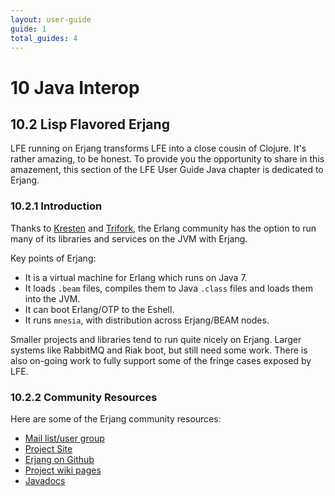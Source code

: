```yaml
---
layout: user-guide
guide: 1
total_guides: 4
---
```

# 10 Java Interop


## 10.2 Lisp Flavored Erjang

LFE running on Erjang transforms LFE into a close cousin of Clojure. It's
rather amazing, to be honest. To provide you the opportunity to share in this
amazement, this section of the LFE User Guide Java chapter is dedicated to
Erjang.


### 10.2.1 Introduction

Thanks to <a href="https://github.com/krestenkrab">Kresten</a> and
<a href="http://www.trifork.com/">Trifork</a>, the Erlang community has the
option to run many of its libraries and services on the JVM with Erjang.

Key points of Erjang:

* It is a virtual machine for Erlang which runs on Java 7.
* It loads ``.beam`` files, compiles them to Java ``.class`` files and loads them into the JVM.
* It can boot Erlang/OTP to the Eshell.
* It runs ``mnesia``, with distribution across Erjang/BEAM nodes.

Smaller projects and libraries tend to run quite nicely on Erjang. Larger
systems like RabbitMQ and Riak boot, but still need some work. There is also
on-going work to fully support some of the fringe cases exposed by LFE.


### 10.2.2 Community Resources

Here are some of the Erjang community resources:

* <a href="http://groups.google.com/group/erjang">Mail list/user group</a>
* <a href="http://erjang.org/">Project Site</a>
* <a href="https://github.com/trifork/erjang">Erjang on Github</a>
* <a href="https://github.com/trifork/erjang/wiki">Project wiki pages</a>
* <a href="http://erjang.org/doc">Javadocs</a>




